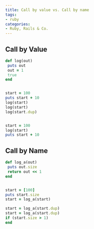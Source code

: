 ```yaml
---
title: Call by value vs. Call by name
tags:
- ruby
categories:
- Ruby, Rails & Co.
---
```


## Call by Value

```ruby
def log(out)
 puts out
 out = 1
 true
end


start = 100
puts start + 10
log(start)
log(start)
log(start.dup)


start = 100
log(start)
puts start + 10
```

## Call by Name

```ruby
def log_a(out)
 puts out.size
 return out << 1
end


start = [100]
puts start.size
start = log_a(start)

start = log_a(start.dup)
start = log_a(start.dup)
if (start.size > 1)
end
```
